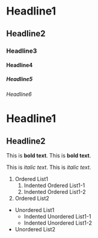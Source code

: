# Headline1
## Headline2
### Headline3
#### Headline4
##### Headline5
###### Headline6

Headline1
=
Headline2
--

This is **bold text**.
This is __bold text__.

This is *italic text*.
This is _italic text_.

1. Ordered List1
	1. Indented Ordered List1-1
	2. Indented Ordered List1-2
2. Ordered List2

- Unordered List1
	- Indented Unordered List1-1
	- Indented Unordered List1-2
- Unordered List2
